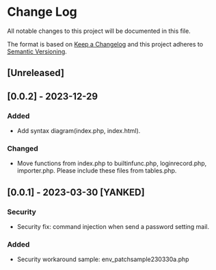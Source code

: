 # Change Log
All notable changes to this project will be documented in this file.

The format is based on [Keep a Changelog](http://keepachangelog.com/)
and this project adheres to [Semantic Versioning](http://semver.org/).

## [Unreleased]

## [0.0.2] - 2023-12-29
### Added
- Add syntax diagram(index.php, index.html).
### Changed
- Move functions from index.php to builtinfunc.php, loginrecord.php, importer.php. Please include these files from tables.php.

## [0.0.1] - 2023-03-30 [YANKED]
### Security
- Security fix: command injection when send a password setting mail.
### Added
- Security workaround sample: env_patchsample230330a.php
